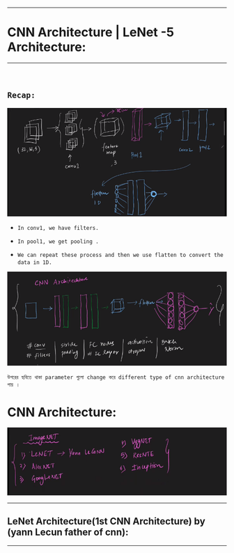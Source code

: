 
<br>

---
# CNN Architecture | LeNet -5 Architecture:
---

<br>

## `Recap: `

![Alt text](image-269.png)

- `In conv1, we have filters.`

- `In pool1, we get pooling .`

- `We can repeat these process and then we use flatten to convert the data in 1D.`

![Alt text](image-270.png)

`উপরের ছবিতে থাকা parameter গুলো change করে different type of cnn architecture পায় । `


# CNN Architecture:

![Alt text](image-271.png)


---

## LeNet Architecture(1st CNN Architecture) by (yann Lecun  father of cnn):

---





